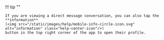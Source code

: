 !!! tip ""

    If you are viewing a direct message conversation, you can also tap the
    **information**
    (<img src="/static/images/help/mobile-info-circle-icon.svg" alt="information" class="help-center-icon"/>)
    button in the top right corner of the app to open their profile.
